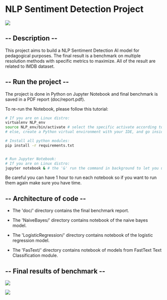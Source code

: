 # NLP Sentiment Detection Project

![](https://i.imgur.com/AavAk5s.png)

## -- Description --
This project aims to build a NLP Sentiment Detection AI model for pedagogical purposes. The final result is a benchmark on multiple resolution methods with specific metrics to maximize. All of the result are related to IMDB dataset.

## -- Run the project --

The project is done in Python on Jupyter Notebook and final benchmark is saved in a PDF report (doc/report.pdf).

To re-run the Notebook, please follow this tutorial:

```sh
# If you are on Linux distro:
virtualenv NLP_env
source NLP_env/bin/activate # select the specific activate according to your shell.
# else, create a Python virtual environment with your IDE, and go inside.

# Install all python modules:
pip install -r requirements.txt


# Run Jupyter Notebook:
# If you are on Linux distro:
jupyter notebook & # the '&' run the command in background to let you use the console.
```

Be careful you can have 1 hour to run each notebook so if you want to run them again make sure you have time.

## -- Architecture of code --

* The 'doc/' directory contains the final benchmark report.

* The 'NaiveBayes/' directory contains notebook of the naive bayes model.

* The 'LogisticRegression/' directory contains notebook of the logistic regression model.

* The 'FasText/' directory contains notebook of models from FastText Text Classification module.


## -- Final results of benchmark --

![](https://i.imgur.com/2eUKkgW.png)


![](https://i.imgur.com/nfbe0Pz.png)
